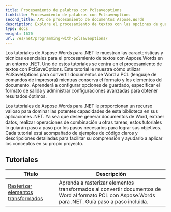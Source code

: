 ```yaml
---
title: Procesamiento de palabras con Pclsaveoptions
linktitle: Procesamiento de palabras con Pclsaveoptions
second_title: API de procesamiento de documentos Aspose.Words
description: Explore el procesamiento de textos con las opciones de guardado en formato PCL en Aspose.Words para .NET. Aprenda a manipular y personalizar el guardado de documentos de Word en formato PCL con tutoriales paso a paso y ejemplos de código.
type: docs
weight: 1670
url: /es/net/programming-with-pclsaveoptions/
---
```

Los tutoriales de Aspose.Words para .NET le muestran las características y técnicas esenciales para el procesamiento de textos con Aspose.Words en un entorno .NET. Uno de estos tutoriales se centra en el procesamiento de textos con PclSaveOptions. Este tutorial le muestra cómo utilizar PclSaveOptions para convertir documentos de Word a PCL (lenguaje de comandos de impresora) mientras conserva el formato y los elementos del documento. Aprenderá a configurar opciones de guardado, especificar el formato de salida y administrar configuraciones avanzadas para obtener resultados óptimos.

Los tutoriales de Aspose.Words para .NET le proporcionan un recurso valioso para dominar las potentes capacidades de esta biblioteca en sus aplicaciones .NET. Ya sea que desee generar documentos de Word, extraer datos, realizar operaciones de combinación u otras tareas, estos tutoriales lo guiarán paso a paso por los pasos necesarios para lograr sus objetivos. Cada tutorial está acompañado de ejemplos de código claros y descripciones detalladas para facilitar su comprensión y ayudarlo a aplicar los conceptos en su propio proyecto.

 ## Tutoriales
| Título | Descripción |
| --- | --- |
| [Rasterizar elementos transformados](./rasterize-transformed-elements/) | Aprenda a rasterizar elementos transformados al convertir documentos de Word al formato PCL con Aspose.Words para .NET. Guía paso a paso incluida. |